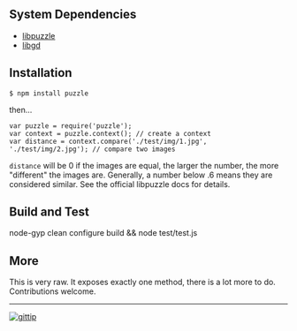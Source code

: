 System Dependencies
-------------------

- [libpuzzle](http://www.pureftpd.org/project/libpuzzle)
- [libgd](http://www.boutell.com/gd/)

Installation
------------

	$ npm install puzzle

then...

	var puzzle = require('puzzle');
	var context = puzzle.context();	// create a context
	var distance = context.compare('./test/img/1.jpg', './test/img/2.jpg');	// compare two images

`distance` will be 0 if the images are equal, the larger the number, the more "different" the images are.
Generally, a number below .6 means they are considered similar.  See the official libpuzzle docs for details.

Build and Test
--------------

node-gyp clean configure build && node test/test.js

More
----

This is very raw.  It exposes exactly one method, there is a lot more to do.  Contributions welcome.

---

[![gittip](http://img.shields.io/gittip/reklis.svg)](https://www.gittip.com/reklis/)
